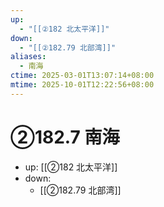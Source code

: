 ```yaml
---
up:
  - "[[②182 北太平洋]]"
down:
  - "[[②182.79 北部湾]]"
aliases:
  - 南海
ctime: 2025-03-01T13:07:14+08:00
mtime: 2025-10-01T12:22:56+08:00
---
```


# ②182.7 南海

- up: [[②182 北太平洋]]
- down:	
	- [[②182.79 北部湾]]
	
